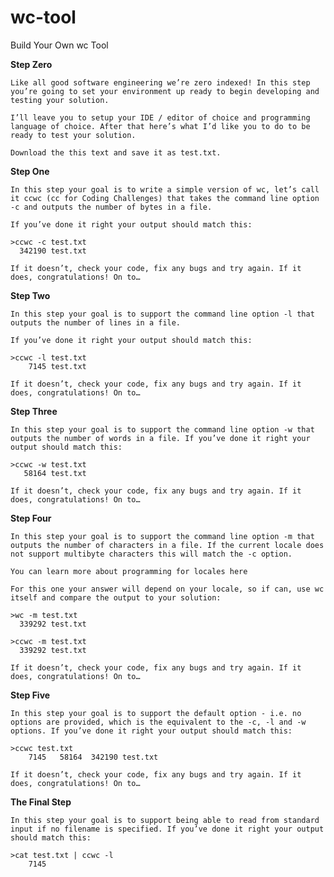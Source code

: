 # wc-tool
Build Your Own wc Tool

**Step Zero**

    Like all good software engineering we’re zero indexed! In this step you’re going to set your environment up ready to begin developing and testing your solution.
    
    I’ll leave you to setup your IDE / editor of choice and programming language of choice. After that here’s what I’d like you to do to be ready to test your solution.
    
    Download the this text and save it as test.txt.

**Step One**

    In this step your goal is to write a simple version of wc, let’s call it ccwc (cc for Coding Challenges) that takes the command line option -c and outputs the number of bytes in a file.
    
    If you’ve done it right your output should match this:
    
    >ccwc -c test.txt
      342190 test.txt
    
    If it doesn’t, check your code, fix any bugs and try again. If it does, congratulations! On to…

**Step Two**

    In this step your goal is to support the command line option -l that outputs the number of lines in a file.
    
    If you’ve done it right your output should match this:
    
    >ccwc -l test.txt
        7145 test.txt
    
    If it doesn’t, check your code, fix any bugs and try again. If it does, congratulations! On to…

**Step Three**

    In this step your goal is to support the command line option -w that outputs the number of words in a file. If you’ve done it right your output should match this:
    
    >ccwc -w test.txt
       58164 test.txt
    
    If it doesn’t, check your code, fix any bugs and try again. If it does, congratulations! On to…

**Step Four**

    In this step your goal is to support the command line option -m that outputs the number of characters in a file. If the current locale does not support multibyte characters this will match the -c option.
    
    You can learn more about programming for locales here
    
    For this one your answer will depend on your locale, so if can, use wc itself and compare the output to your solution:
    
    >wc -m test.txt
      339292 test.txt
    
    >ccwc -m test.txt
      339292 test.txt
    
    If it doesn’t, check your code, fix any bugs and try again. If it does, congratulations! On to…

**Step Five**
  
    In this step your goal is to support the default option - i.e. no options are provided, which is the equivalent to the -c, -l and -w options. If you’ve done it right your output should match this:
    
    >ccwc test.txt
        7145   58164  342190 test.txt
    
    If it doesn’t, check your code, fix any bugs and try again. If it does, congratulations! On to…

**The Final Step**

    In this step your goal is to support being able to read from standard input if no filename is specified. If you’ve done it right your output should match this:
    
    >cat test.txt | ccwc -l
        7145
  
 
